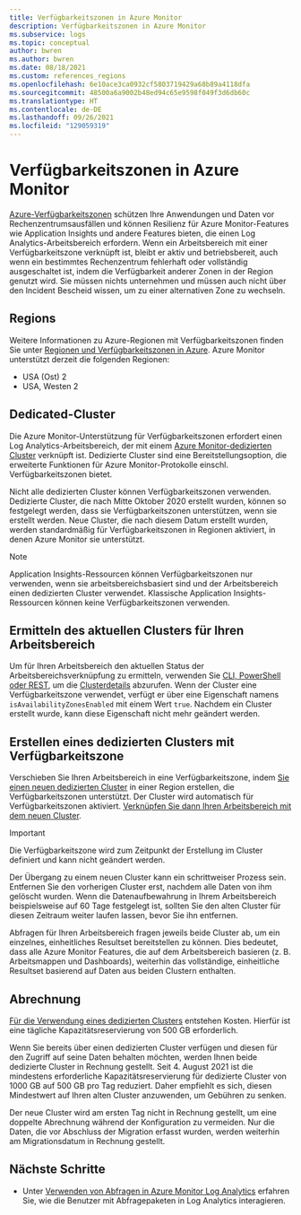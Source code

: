 ```yaml
---
title: Verfügbarkeitszonen in Azure Monitor
description: Verfügbarkeitszonen in Azure Monitor
ms.subservice: logs
ms.topic: conceptual
author: bwren
ms.author: bwren
ms.date: 08/18/2021
ms.custom: references_regions
ms.openlocfilehash: 6e10ace3ca0932cf5803719429a68b89a4118dfa
ms.sourcegitcommit: 48500a6a9002b48ed94c65e9598f049f3d6db60c
ms.translationtype: HT
ms.contentlocale: de-DE
ms.lasthandoff: 09/26/2021
ms.locfileid: "129059319"
---
```

# <a name="availability-zones-in-azure-monitor"></a>Verfügbarkeitszonen in Azure Monitor

[Azure-Verfügbarkeitszonen](../../availability-zones/az-overview.md) schützen Ihre Anwendungen und Daten vor Rechenzentrumsausfällen und können Resilienz für Azure Monitor-Features wie Application Insights und andere Features bieten, die einen Log Analytics-Arbeitsbereich erfordern. Wenn ein Arbeitsbereich mit einer Verfügbarkeitszone verknüpft ist, bleibt er aktiv und betriebsbereit, auch wenn ein bestimmtes Rechenzentrum fehlerhaft oder vollständig ausgeschaltet ist, indem die Verfügbarkeit anderer Zonen in der Region genutzt wird. Sie müssen nichts unternehmen und müssen auch nicht über den Incident Bescheid wissen, um zu einer alternativen Zone zu wechseln. 


## <a name="regions"></a>Regions
Weitere Informationen zu Azure-Regionen mit Verfügbarkeitszonen finden Sie unter [Regionen und Verfügbarkeitszonen in Azure](https://azure.microsoft.com/global-infrastructure/geographies/#geographies). Azure Monitor unterstützt derzeit die folgenden Regionen: 

- USA (Ost) 2
- USA, Westen 2

## <a name="dedicated-clusters"></a>Dedicated-Cluster
Die Azure Monitor-Unterstützung für Verfügbarkeitszonen erfordert einen Log Analytics-Arbeitsbereich, der mit einem [Azure Monitor-dedizierten Cluster](logs-dedicated-clusters.md) verknüpft ist. Dedizierte Cluster sind eine Bereitstellungsoption, die erweiterte Funktionen für Azure Monitor-Protokolle einschl. Verfügbarkeitszonen bietet.

Nicht alle dedizierten Cluster können Verfügbarkeitszonen verwenden. Dedizierte Cluster, die nach Mitte Oktober 2020 erstellt wurden, können so festgelegt werden, dass sie Verfügbarkeitszonen unterstützen, wenn sie erstellt werden. Neue Cluster, die nach diesem Datum erstellt wurden, werden standardmäßig für Verfügbarkeitszonen in Regionen aktiviert, in denen Azure Monitor sie unterstützt.


> [!NOTE]
> Application Insights-Ressourcen können Verfügbarkeitszonen nur verwenden, wenn sie arbeitsbereichsbasiert sind und der Arbeitsbereich einen dedizierten Cluster verwendet. Klassische Application Insights-Ressourcen können keine Verfügbarkeitszonen verwenden.


## <a name="determine-current-cluster-for-your-workspace"></a>Ermitteln des aktuellen Clusters für Ihren Arbeitsbereich
Um für Ihren Arbeitsbereich den aktuellen Status der Arbeitsbereichsverknüpfung zu ermitteln, verwenden Sie [CLI, PowerShell oder REST](logs-dedicated-clusters.md#check-workspace-link-status), um die [Clusterdetails](logs-dedicated-clusters.md#check-cluster-provisioning-status) abzurufen. Wenn der Cluster eine Verfügbarkeitszone verwendet, verfügt er über eine Eigenschaft namens `isAvailabilityZonesEnabled` mit einem Wert `true`. Nachdem ein Cluster erstellt wurde, kann diese Eigenschaft nicht mehr geändert werden.

## <a name="create-dedicated-cluster-with-availability-zone"></a>Erstellen eines dedizierten Clusters mit Verfügbarkeitszone
Verschieben Sie Ihren Arbeitsbereich in eine Verfügbarkeitszone, indem [Sie einen neuen dedizierten Cluster](logs-dedicated-clusters.md#create-a-dedicated-cluster) in einer Region erstellen, die Verfügbarkeitszonen unterstützt. Der Cluster wird automatisch für Verfügbarkeitszonen aktiviert. [Verknüpfen Sie dann Ihren Arbeitsbereich mit dem neuen Cluster](logs-dedicated-clusters.md#link-a-workspace-to-a-cluster).

> [!IMPORTANT]
> Die Verfügbarkeitszone wird zum Zeitpunkt der Erstellung im Cluster definiert und kann nicht geändert werden.

Der Übergang zu einem neuen Cluster kann ein schrittweiser Prozess sein. Entfernen Sie den vorherigen Cluster erst, nachdem alle Daten von ihm gelöscht wurden. Wenn die Datenaufbewahrung in Ihrem Arbeitsbereich beispielsweise auf 60 Tage festgelegt ist, sollten Sie den alten Cluster für diesen Zeitraum weiter laufen lassen, bevor Sie ihn entfernen.

Abfragen für Ihren Arbeitsbereich fragen jeweils beide Cluster ab, um ein einzelnes, einheitliches Resultset bereitstellen zu können. Dies bedeutet, dass alle Azure Monitor Features, die auf dem Arbeitsbereich basieren (z. B. Arbeitsmappen und Dashboards), weiterhin das vollständige, einheitliche Resultset basierend auf Daten aus beiden Clustern enthalten.

## <a name="billing"></a>Abrechnung
[Für die Verwendung eines dedizierten Clusters](logs-dedicated-clusters.md#create-a-dedicated-cluster) entstehen Kosten. Hierfür ist eine tägliche Kapazitätsreservierung von 500 GB erforderlich. 

Wenn Sie bereits über einen dedizierten Cluster verfügen und diesen für den Zugriff auf seine Daten behalten möchten, werden Ihnen beide dedizierte Cluster in Rechnung gestellt. Seit 4. August 2021 ist die mindestens erforderliche Kapazitätsreservierung für dedizierte Cluster von 1000 GB auf 500 GB pro Tag reduziert. Daher empfiehlt es sich, diesen Mindestwert auf Ihren alten Cluster anzuwenden, um Gebühren zu senken.

Der neue Cluster wird am ersten Tag nicht in Rechnung gestellt, um eine doppelte Abrechnung während der Konfiguration zu vermeiden. Nur die Daten, die vor Abschluss der Migration erfasst wurden, werden weiterhin am Migrationsdatum in Rechnung gestellt. 


## <a name="next-steps"></a>Nächste Schritte

- Unter [Verwenden von Abfragen in Azure Monitor Log Analytics](queries.md) erfahren Sie, wie die Benutzer mit Abfragepaketen in Log Analytics interagieren.

